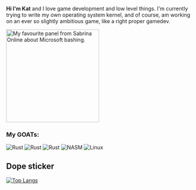 **Hi I'm Kat**
and I love game development and low level things. I'm currently trying to write my own operating system kernel, and of course, am working on an ever so slightly ambitious game, like a right proper gamedev.

<img src="https://github.com/user-attachments/assets/f6925a7b-7331-4761-b287-3a4e84d5b733" width="250" title="by Eric W. Schwartz" alt="My favourite panel from Sabrina Online about Microsoft bashing."/>

### My GOATs:
![Rust](https://img.shields.io/badge/Rust-Compiler-pink?style=flat&logo=rust) ![Rust](https://img.shields.io/badge/Linux-Fedora/Garuda-pink?style=flat&logo=linux&logoColor=ffffff) ![Rust](https://img.shields.io/badge/Micro-Editor-pink?style=flat&logo=microeditor) ![NASM](https://img.shields.io/badge/NASM-Assembler-pink?style=flat&logo=intel) ![Linux](https://img.shields.io/badge/Gregory-House-pink?style=flat)

## Dope sticker


[![Top Langs](https://github-readme-stats.vercel.app/api/top-langs/?username=katthegit&theme=light)](https://github.com/anuraghazra/github-readme-stats) 
